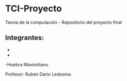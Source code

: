 # TCI-Proyecto
Teoria de la computación - Repositorio del proyecto final

Integrantes: 
-
-
-
-Huebra Maximiliano.

Profesor: Ruben Dario Ledesma.
